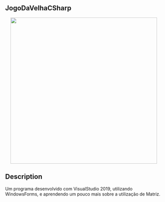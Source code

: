 ## JogoDaVelhaCSharp ##
<p align="center">
    <img width="470" src="JogoDaVelhaCSharp/JogoDaVelhaCSharp/jogoveelha.PNG">    
</p>

## Description
Um programa desenvolvido com VisualStudio 2019, utilizando WindowsForms, e aprendendo um pouco mais sobre a utilização de Matriz.
